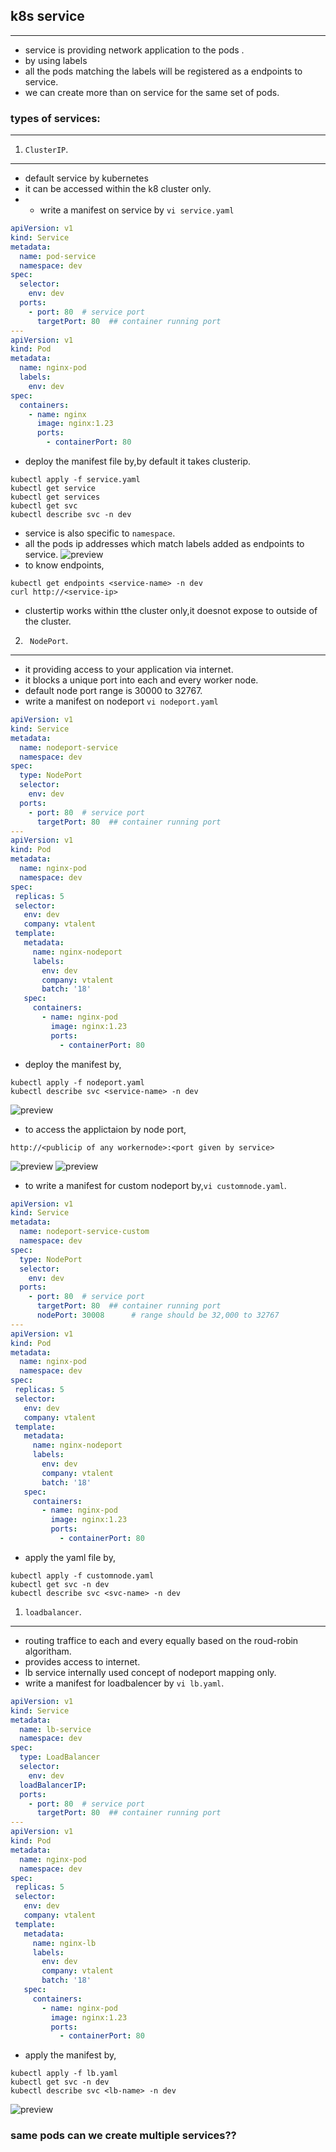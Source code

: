 ## k8s service
---------------------------------
* service is providing network application to the pods .
* by using labels 
* all the pods matching the labels will be registered as a endpoints to service.
* we can create more than on service for the same set of pods.
### types of services:
-------------------------------
1. `ClusterIP`.
------------------------------
* default service by kubernetes
* it can be accessed within the k8 cluster only.
* * write a manifest on service by `vi service.yaml`
```yaml
apiVersion: v1
kind: Service
metadata:
  name: pod-service
  namespace: dev
spec:
  selector:
    env: dev
  ports:
    - port: 80  # service port
      targetPort: 80  ## container running port 
---
apiVersion: v1
kind: Pod
metadata:
  name: nginx-pod
  labels:
    env: dev
spec:
  containers:
    - name: nginx
      image: nginx:1.23
      ports:
        - containerPort: 80 
```
* deploy the manifest file by,by default it takes clusterip.
```
kubectl apply -f service.yaml
kubectl get service
kubectl get services
kubectl get svc
kubectl describe svc -n dev
```
* service is also specific to `namespace`.
* all the pods ip addresses which match labels added as endpoints to service.
![preview](./images/k8s103.png)
* to know endpoints,
```
kubectl get endpoints <service-name> -n dev
curl http://<service-ip>
```
* clustertip works within tthe cluster only,it doesnot expose to outside of the cluster.
2. ` NodePort`.
-----------------
* it providing access to your application via internet.
* it blocks a unique port into each and every worker node.
* default node port range is 30000 to 32767.
* write a manifest on nodeport `vi nodeport.yaml`
```yaml
apiVersion: v1
kind: Service
metadata:
  name: nodeport-service
  namespace: dev
spec:
  type: NodePort
  selector:
    env: dev
  ports:
    - port: 80  # service port
      targetPort: 80  ## container running port 
---
apiVersion: v1
kind: Pod
metadata:
  name: nginx-pod
  namespace: dev
spec:
 replicas: 5
 selector:
   env: dev
   company: vtalent
 template:
   metadata:
     name: nginx-nodeport
     labels:
       env: dev
       company: vtalent
       batch: '18'
   spec:
     containers:
       - name: nginx-pod
         image: nginx:1.23
         ports:
           - containerPort: 80
```
* deploy the manifest by,
```
kubectl apply -f nodeport.yaml
kubectl describe svc <service-name> -n dev
```
![preview](./images/k8s104.png)
* to access the applictaion by node port,
```
http://<publicip of any workernode>:<port given by service>
```
![preview](./images/k8s105.png)
![preview](./images/k8s106.png)
* to write a manifest for custom nodeport by,`vi customnode.yaml`.
```yaml
apiVersion: v1
kind: Service
metadata:
  name: nodeport-service-custom
  namespace: dev
spec:
  type: NodePort
  selector:
    env: dev
  ports:
    - port: 80  # service port
      targetPort: 80  ## container running port 
      nodePort: 30008      # range should be 32,000 to 32767
---
apiVersion: v1
kind: Pod
metadata:
  name: nginx-pod
  namespace: dev
spec:
 replicas: 5
 selector:
   env: dev
   company: vtalent
 template:
   metadata:
     name: nginx-nodeport
     labels:
       env: dev
       company: vtalent
       batch: '18'
   spec:
     containers:
       - name: nginx-pod
         image: nginx:1.23
         ports:
           - containerPort: 80
```
* apply the yaml file by,
```
kubectl apply -f customnode.yaml
kubectl get svc -n dev
kubectl describe svc <svc-name> -n dev
```
1. `loadbalancer`.
-----------------------------------------------
* routing traffice to each and every equally based on the roud-robin algoritham.
* provides access to internet.
* lb service internally used concept of nodeport mapping only.
* write a manifest for loadbalencer by `vi lb.yaml`.
```yaml
apiVersion: v1
kind: Service
metadata:
  name: lb-service
  namespace: dev
spec:
  type: LoadBalancer
  selector:
    env: dev
  loadBalancerIP: 
  ports:
    - port: 80  # service port
      targetPort: 80  ## container running port 
---
apiVersion: v1
kind: Pod
metadata:
  name: nginx-pod
  namespace: dev
spec:
 replicas: 5
 selector:
   env: dev
   company: vtalent
 template:
   metadata:
     name: nginx-lb
     labels:
       env: dev
       company: vtalent
       batch: '18'
   spec:
     containers:
       - name: nginx-pod
         image: nginx:1.23
         ports:
           - containerPort: 80
```
* apply the manifest by,
``` 
kubectl apply -f lb.yaml
kubectl get svc -n dev
kubectl describe svc <lb-name> -n dev
```
![preview](./images/k8s108.png)

### same pods can we create multiple services??





